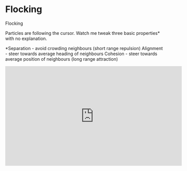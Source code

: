 # Flocking
Flocking

Particles are following the cursor. Watch me tweak three basic properties* with no explanation.

*Separation - avoid crowding neighbours (short range repulsion)
Alignment - steer towards average heading of neighbours
Cohesion - steer towards average position of neighbours (long range attraction)


<iframe width="560" height="315" src="https://www.youtube.com/embed/8UtGdqZs_dE" frameborder="0" allow="accelerometer; autoplay; encrypted-media; gyroscope; picture-in-picture" allowfullscreen></iframe>
